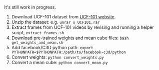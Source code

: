 It's still work in progress.

1. Download UCF-101 dataset from [UCF-101 website](http://crcv.ucf.edu/data/UCF101.php).
2. Unzip the dataset: e.g. `unrar x UCF101.rar`
3. Extract frames from UCF-101 videos by revising and running a helper script, `extract_frames.sh`.
4. Download pre-trained weights and mean cube files: `bash get_weights_and_mean.sh`
5. Add facebook/C3D python path: `export PYTHONPATH=$PYTHONPATH:/path/to/facebook-c3d/python`
6. Convert weights: `python convert_weights.py`
7. Convert a mean cube: `python convert_mean.py`

